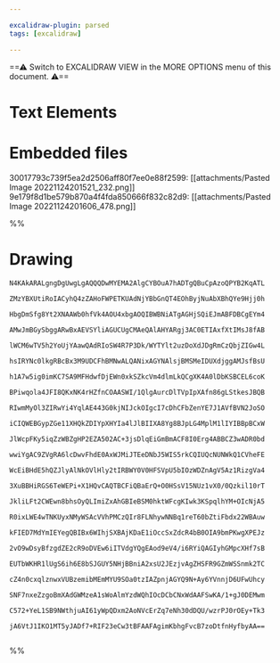 ```yaml
---

excalidraw-plugin: parsed
tags: [excalidraw]

---
```

==⚠  Switch to EXCALIDRAW VIEW in the MORE OPTIONS menu of this document. ⚠==


# Text Elements

# Embedded files
30017793c739f5ea2d2506aff80f7ee0e88f2599: [[attachments/Pasted Image 20221124201521_232.png]]
9e179f8d1be579b870a4f4fda850666f832c82d9: [[attachments/Pasted Image 20221124201606_478.png]]

%%
# Drawing
```compressed-json
N4KAkARALgngDgUwgLgAQQQDwMYEMA2AlgCYBOuA7hADTgQBuCpAzoQPYB2KqATL

ZMzYBXUtiRoIACyhQ4zZAHoFWPETKUAdNjYBbGnQT4EOhByjNuAbXBhQYe9Hjj0h

HbgDmSfg8Yt2XNAAWb0hfVk4AOU4xbgAOQIBWBNiATgAGHjSQiEJmABFDBCgEYm4

AMwJmBGySbggARwBxAEVSYliAGUCUgCMAeQAlAHYARgj3AC0ETIAxfXtIMsJ8fAB

lWCM6wTV5h2YoUjYAawQAdRIoSW4R7P3Dk/WYTYlt2uzDoXdJDgRmCzQbjZIGw4L

hsIRYNc0lkgRBcBx3M9UDCFhBMNwALQANixAGYNAlsjBMSMeIDUXdjggAMJsfBsU

h1A7w5ig0imKC7SA9MFHdwfDjEWn0xkSZkcVm4dlmLkQCgXK4A0lDbKSBCEL6coK

BPiwqola4JFI8QKxNK4rHZfnCOAASWI/1QlgAurcDlTVpIpXAfn86gLStkesJBQB

RIwmMyOl3ZIRwYi4YqlAE443G0kjNIJckOIgcI7cDhCFbZenYE7J1AVfBVN2JoSO

iCIQWEBGypZGe11XHQkZDIYpXHYIa4lJlBIIXA8Yg8BJpLG4MplM1lIYIBBpBCxW

JlWcpFKy5iqZzWBZgHP2EZA502AC+3jsDlqEiGmBmACF8I0Erg4ABBCZ3wADR0bd

wwiYgAC9ZVgRA6lcDwvFhdE0AxWJMiJTEeDNbJ5WIS5rkCQIUQcNUNWkQ1CVheFE

WcEiBHdE5hQZJlyAlNkOVlHly2tIRBWY0V0HFSVpU5bIOzWDZnAgV5Az1RizgVa4

3XuBBHiRGS6TeWEPi+X1HQvCAQTBCFiQBaErQ+O0HSsV15NUz1vX0/0Qzkil10rT

JkliLFt2CWEwn8bhsOyQLImiZxAhGBIeBSM0hktWFcgKIwk3KSpqlhYM+OIcNjA5

R0ixLWE4wTNKUyxNMyWSAcVVhPMCzQIr8FLNhywNNBq1reT60bZtiFbdx22WBAuw

kFIED7MdYmIEYegQBIBx6WIhjSXBAjKDaE1iOccSxZdcR4bB0OIA9bmPKwgXPEJz

2vO9wDsyBfzgdZE2cR9oDVEw6iITVdgYQgEAod9eV4/i6RYiQAGIyhGMpcXHf7sB

EUTbWKHR1lUgS6ih6E8bSJGUY5NHjBBniA2xsU2JEzjvAgZHSFR9GZmWSSnmk2TC

cZ4n0cxqlznwxVUBzemibMEmMYU9SOa0tzIAZpnjAGYQ9N+Ay6YVnnjD6UFwUhcy

SNF7nxeZzgoBmXAdGWMzeA1sWoAlmYzdWQhIOcDCbCNxWdAAFSwKA/1+gJ0DEMwm

C572+YeL1SB9NWthjuAI61yWpQDxm2AoNVcErZq7eNh30dDQU/wzrPJ0rOEy+Tk3

jA6VtJ1IKO1MT5yJADf7+RIF23eCw3tBFAAFAgimKbhgFvcB7zoDtfnHyfbyAA==


```
%%